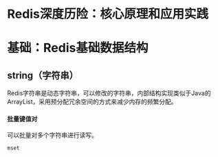 # Redis深度历险：核心原理和应用实践 #

# 基础：Redis基础数据结构 #

## string（字符串） ##

Redis字符串是动态字符串，可以修改的字符串，内部结构实现类似于Java的ArrayList，采用预分配冗余空间的方式来减少内存的频繁分配。

#### 批量键值对 ####

可以批量对多个字符串进行读写。

	mset


